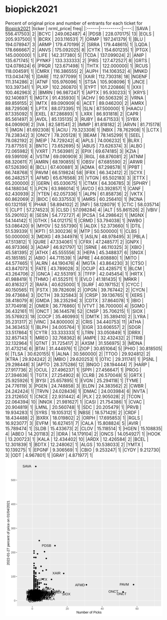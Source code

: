 # biopick2021
Percent of original price and number of entrants for each ticket for [Biopick2021](https://twitter.com/hashtag/Biopick2021)
|ticker | nrml_price| freq|
|:------|----------:|----:|
|SAVA   | 556.417503|    2|
|BCYC   | 249.062487|    4|
|PDSB   | 228.070175|   13|
|EOLS   | 205.937500|    1|
|BCRX   | 203.116531|    7|
|ORMP   | 197.241379|    1|
|BLU    | 194.078947|    3|
|ARMP   | 179.470199|    2|
|SRRA   | 179.448615|    1|
|LQDA   | 178.666667|    2|
|ANVS   | 175.092025|    8|
|CYTK   | 154.601235|    1|
|PTGX   | 145.000000|    1|
|LIFE   | 142.317380|    5|
|TCDA   | 137.099024|    2|
|ANIP   | 135.671745|    1|
|PYNKF  | 133.333333|    2|
|PIRS   | 127.472527|    8|
|GRTS   | 124.078624|    6|
|PRQR   | 123.671498|    1|
|THTX   | 122.000000|    1|
|RCUS   | 118.004591|    1|
|CMRX   | 116.386555|    2|
|AUPH   | 114.106352|    4|
|MNKD   | 113.043478|    1|
|DARE   | 112.977099|    1|
|XAIR   | 112.730318|   18|
|NGENF  | 111.314286|    2|
|ATNF   | 105.976096|    1|
|STSA   | 105.908096|    1|
|JNCE   | 103.397341|    1|
|PLXP   | 102.260870|    1|
|EYPT   | 101.220866|    1|
|XXII   | 100.462963|    2|
|BMRN   |  96.987247|    1|
|APTX   |  95.930233|    1|
|KRYS   |  92.140697|    1|
|MGTX   |  91.435930|    1|
|ACHV   |  90.506329|    2|
|VRNA   |  89.859155|    2|
|IMTX   |  89.090909|    6|
|ACET   |  89.046200|    2|
|AMRX   |  88.729508|    1|
|LPTX   |  88.073395|   11|
|SLN    |  87.500000|    1|
|HAACU  |  87.335092|    1|
|EXEL   |  87.286893|    1|
|LXRX   |  86.931818|    2|
|CAPR   |  85.561497|    3|
|AVDL   |  85.135135|    3|
|RUBY   |  84.671533|    1|
|SYBX   |  84.090909|    2|
|IVA    |  82.581541|    2|
|IMMP   |  81.818182|    2|
|ARVN   |  81.715178|    1|
|IMGN   |  81.692308|    1|
|ACIU   |  79.323308|    1|
|NBIX   |  78.762908|    1|
|LCTX   |  78.238342|    3|
|ONCY   |  78.205128|    1|
|BEAM   |  78.145299|    1|
|SEEL   |  78.082192|    2|
|MEIP   |  74.729242|    4|
|APLS   |  74.006232|    1|
|BLRX   |  73.877551|    3|
|BNTC   |  73.652695|    5|
|ABUS   |  73.626374|    3|
|ALBO   |  72.065982|    1|
|VXRT   |  71.563981|    2|
|EPIX   |  69.674185|    3|
|KZIA   |  69.599109|    4|
|VSTM   |  69.090909|    3|
|RIGL   |  68.876081|    2|
|ATNM   |  68.320611|    7|
|AMRN   |  68.190855|    1|
|OBSV   |  67.685590|    2|
|ARWR   |  67.526390|    8|
|BCLI   |  67.400881|    3|
|ADMA   |  67.298578|    1|
|PPBT   |  66.748768|    1|
|PAVM   |  66.519824|   58|
|IFRX   |  66.342412|    2|
|SCYX   |  66.248257|    1|
|AFMD   |  65.676568|   31|
|VTGN   |  65.502183|    3|
|ETTX   |  65.200000|    2|
|GERN   |  65.030675|    1|
|CTMX   |  64.306785|    3|
|SPHRY  |  64.188034|    1|
|LPCN   |  63.986014|    1|
|AVCO   |  63.392857|    1|
|CANF   |  62.430939|    2|
|YTEN   |  62.057336|    1|
|ALPN   |  61.858736|    2|
|VKTX   |  60.862069|    2|
|BIOC   |  60.337553|    1|
|AMRS   |  60.256410|    1|
|NCNA   |  60.132159|    1|
|PHAR   |  58.894102|    2|
|INFI   |  58.128079|    1|
|CTIC   |  58.035714|    1|
|CLPT   |  57.274523|    3|
|CLSD   |  57.098284|    4|
|ALT    |  55.861526|    2|
|VBIV   |  55.290102|    8|
|SESN   |  54.772727|    4|
|PCSA   |  54.298642|    1|
|MGNX   |  54.144142|    1|
|GTHX   |  54.012175|    1|
|CRMD   |  53.794038|    1|
|NWBO   |  53.086420|    9|
|MYOV   |  52.557390|    1|
|ALDX   |  52.373660|    1|
|DTIL   |  51.539339|    1|
|KPTI   |  51.300236|    9|
|MTP    |  50.500000|    1|
|CLBS   |  50.000000|    3|
|MDXG   |  49.344978|    1|
|ASLN   |  48.978495|    3|
|PBLA   |  47.513812|    1|
|QURE   |  47.334061|    1|
|CFRX   |  47.248577|    2|
|GNPX   |  46.973366|    3|
|ADAP   |  46.921797|   12|
|SRNE   |  46.110325|    3|
|XBIO   |  45.581395|    2|
|ATHX   |  45.555556|    3|
|HEPA   |  45.348837|    6|
|SNGX   |  45.185185|    2|
|ABIO   |  44.711539|    1|
|APRE   |  44.608880|    1|
|MITO   |  44.577465|    1|
|ALRN   |  44.190476|    4|
|MGTA   |  43.864230|    3|
|CTSO   |  43.847073|    1|
|FATE   |  43.789028|    3|
|OCUP   |  43.428571|    1|
|BLCM   |  43.264706|    2|
|GNCA   |  42.553191|    3|
|TFFP   |  42.045454|    1|
|HRTX   |  41.988419|    1|
|THMO   |  41.552511|    1|
|EVLO   |  41.181435|    1|
|MRKR   |  40.816327|    2|
|RAFA   |  40.625000|    1|
|SURF   |  40.197152|    1|
|CYCC   |  40.150565|   11|
|FSTX   |  39.782609|    2|
|OPGN   |  39.767442|    2|
|CYCN   |  39.473684|    3|
|DCTH   |  39.325843|    3|
|CRSP   |  39.136765|    1|
|XERS   |  38.418079|    8|
|GMDA   |  38.235294|    3|
|CDTX   |  37.864078|    1|
|IBIO   |  37.704918|    2|
|OMER   |  36.776860|    1|
|VTVT   |  36.700000|    4|
|SGMO   |  36.432161|   11|
|ONCT   |  36.144578|   52|
|CNSP   |  35.706215|    1|
|SIOX   |  35.576923|   18|
|COCP   |  35.460993|    1|
|DMTK   |  35.389410|    2|
|LYRA   |  35.231317|    2|
|VINC   |  34.800000|    2|
|CRIS   |  34.440753|   11|
|ATHA   |  34.363453|    1|
|BLPH   |  34.005764|    1|
|EIGR   |  33.606557|    2|
|SDGR   |  33.517864|    1|
|CYTR   |  33.333333|    1|
|LTRN   |  33.050849|    1|
|DRRX   |  32.857143|    1|
|MREO   |  32.768362|    8|
|AMPE   |  32.432432|    2|
|TRIB   |  32.132964|    1|
|QTNT   |  31.725417|    2|
|AXSM   |  31.556975|    3|
|MDNA   |  31.473214|    6|
|BTAI   |  31.444976|    1|
|ZIOP   |  30.851064|    5|
|PHIO   |  30.818505|    6|
|TLSA   |  30.620155|    1|
|ALNA   |  30.560000|    2|
|TTOO   |  29.924812|    2|
|KTRA   |  29.924242|    2|
|MBIO   |  29.620253|    1|
|OTIC   |  29.311741|    1|
|PSNL   |  29.298448|    3|
|APTO   |  28.375286|   12|
|BNGO   |  28.194444|    7|
|HARP   |  27.917736|    2|
|OCUL   |  27.496237|    1|
|SPPI   |  27.456647|    1|
|PROG   |  27.394636|    1|
|TGTX   |  27.254902|    8|
|CLRB   |  26.570048|    5|
|GRTX   |  25.925926|    1|
|BYSI   |  25.657895|    1|
|EVGN   |  25.294118|    1|
|TYME   |  24.776119|    3|
|PGEN   |  24.748858|    3|
|ELDN   |  24.383562|    2|
|CWBR   |  24.242424|    1|
|TRVN   |  24.028436|    1|
|DMAC   |  24.003984|    6|
|NVTA   |  23.212650|    1|
|CNCE   |  22.931442|    4|
|PLX    |  22.905028|    2|
|TCON   |  22.064394|   10|
|NNOX   |  21.981627|    1|
|CASI   |  21.754386|    1|
|CVAC   |  20.904819|    1|
|LMNL   |  20.560748|    1|
|SDC    |  20.205479|    1|
|PRVB   |  19.934283|    1|
|SYRS   |  19.105312|    1|
|NBSE   |  18.571429|    2|
|CRDF   |  18.434488|    2|
|BXRX   |  18.019802|    2|
|ORPH   |  17.695853|    1|
|RGLS   |  16.923077|    3|
|EVFM   |  16.627451|    7|
|CALA   |  15.808824|    5|
|AVIR   |  15.789474|    1|
|SLDB   |  15.433673|    2|
|CLOV   |  15.118514|    1|
|HGEN   |  15.108835|    4|
|ABEO   |  14.201183|    2|
|IDRA   |  14.179104|    2|
|ONCS   |  14.054927|    1|
|HOOK   |  13.200723|    1|
|KALA   |  12.434402|   10|
|ARDX   |  12.426584|    2|
|BCEL   |  12.301839|    1|
|BDTX   |  12.248062|    1|
|ALGS   |  10.538033|    2|
|YMTX   |  10.139275|    1|
|EPGNF  |   9.306569|    1|
|CBIO   |   9.253247|    1|
|CYDY   |   9.212730|    3|
|ODT    |   4.967801|    1|
|GRAY   |   4.871977|    1|
![retvspicks](biopicks.png?raw=true)
